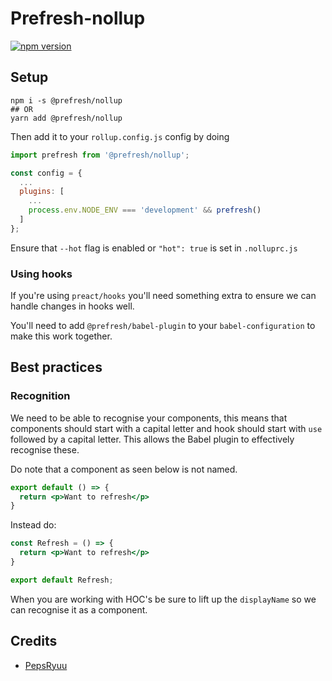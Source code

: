 # Prefresh-nollup

[![npm version](https://badgen.net/npm/v/@prefresh/nollup)](https://www.npmjs.com/package/@prefresh/nollup)

## Setup

```
npm i -s @prefresh/nollup
## OR
yarn add @prefresh/nollup 
```

Then add it to your `rollup.config.js` config by doing

```js
import prefresh from '@prefresh/nollup';

const config = {
  ...
  plugins: [
    ...
    process.env.NODE_ENV === 'development' && prefresh()
  ]
};
```

Ensure that ```--hot``` flag is enabled or ```"hot": true``` is set in ```.nolluprc.js``` 

### Using hooks

If you're using `preact/hooks` you'll need something extra to ensure we can handle
changes in hooks well.

You'll need to add `@prefresh/babel-plugin` to your `babel-configuration` to make this
work together.

## Best practices

### Recognition

We need to be able to recognise your components, this means that components should
start with a capital letter and hook should start with `use` followed by a capital letter.
This allows the Babel plugin to effectively recognise these.

Do note that a component as seen below is not named.

```jsx
export default () => {
  return <p>Want to refresh</p>
}
```

Instead do:

```jsx
const Refresh = () => {
  return <p>Want to refresh</p>
}

export default Refresh;
```

When you are working with HOC's be sure to lift up the `displayName` so we can
recognise it as a component.


## Credits

- [PepsRyuu](https://github.com/PepsRyuu)
